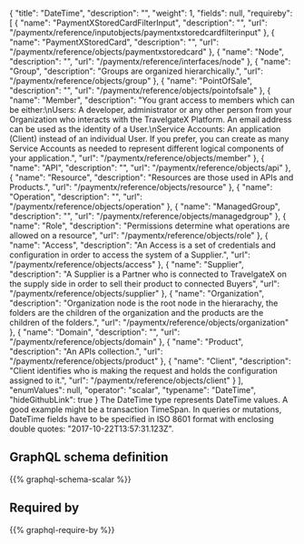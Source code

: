 {
  "title": "DateTime",
  "description": "",
  "weight": 1,
  "fields": null,
  "requireby": [
    {
      "name": "PaymentXStoredCardFilterInput",
      "description": "",
      "url": "/paymentx/reference/inputobjects/paymentxstoredcardfilterinput"
    },
    {
      "name": "PaymentXStoredCard",
      "description": "",
      "url": "/paymentx/reference/objects/paymentxstoredcard"
    },
    {
      "name": "Node",
      "description": "",
      "url": "/paymentx/reference/interfaces/node"
    },
    {
      "name": "Group",
      "description": "Groups are organized hierarchically.",
      "url": "/paymentx/reference/objects/group"
    },
    {
      "name": "PointOfSale",
      "description": "",
      "url": "/paymentx/reference/objects/pointofsale"
    },
    {
      "name": "Member",
      "description": "You grant access to members which can be either:\nUsers: A developer, administrator or any other person from your Organization who interacts with the TravelgateX Platform. An email address can be used as the identity of a User.\nService Accounts: An application (Client) instead of an individual User. If you prefer, you can create as many Service Accounts as needed to represent different logical components of your application.",
      "url": "/paymentx/reference/objects/member"
    },
    {
      "name": "API",
      "description": "",
      "url": "/paymentx/reference/objects/api"
    },
    {
      "name": "Resource",
      "description": "Resources are those used in APIs and Products.",
      "url": "/paymentx/reference/objects/resource"
    },
    {
      "name": "Operation",
      "description": "",
      "url": "/paymentx/reference/objects/operation"
    },
    {
      "name": "ManagedGroup",
      "description": "",
      "url": "/paymentx/reference/objects/managedgroup"
    },
    {
      "name": "Role",
      "description": "Permissions determine what operations are allowed on a resource",
      "url": "/paymentx/reference/objects/role"
    },
    {
      "name": "Access",
      "description": "An Access is a set of credentials and configuration in order to access the system of a Supplier.",
      "url": "/paymentx/reference/objects/access"
    },
    {
      "name": "Supplier",
      "description": "A Supplier is a Partner who is connected to TravelgateX on the supply side in order to sell their product to connected Buyers",
      "url": "/paymentx/reference/objects/supplier"
    },
    {
      "name": "Organization",
      "description": "Organization node is the root node in the hierarachy, the folders are the children of the organization and the products are the children of the folders.",
      "url": "/paymentx/reference/objects/organization"
    },
    {
      "name": "Domain",
      "description": "",
      "url": "/paymentx/reference/objects/domain"
    },
    {
      "name": "Product",
      "description": "An APIs collection.",
      "url": "/paymentx/reference/objects/product"
    },
    {
      "name": "Client",
      "description": "Client identifies who is making the request and holds the configuration assigned to it.",
      "url": "/paymentx/reference/objects/client"
    }
  ],
  "enumValues": null,
  "operator": "scalar",
  "typename": "DateTime",
  "hideGithubLink": true
}
The DateTime type represents DateTime values. A good example might be a transaction TimeSpan.
In queries or mutations, DateTime fields have to be specified in ISO 8601 format with enclosing double quotes: "2017-10-22T13:57:31.123Z".
## GraphQL schema definition

{{% graphql-schema-scalar %}}

## Required by

{{% graphql-require-by %}}
